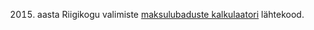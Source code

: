 2015. aasta Riigikogu valimiste [maksulubaduste kalkulaatori](http://pungas.ee/maksulubadused/) lähtekood.
